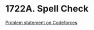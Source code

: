 # 1722A. Spell Check

[Problem statement on Codeforces](https://codeforces.com/problemset/problem/1722/A?locale=en).